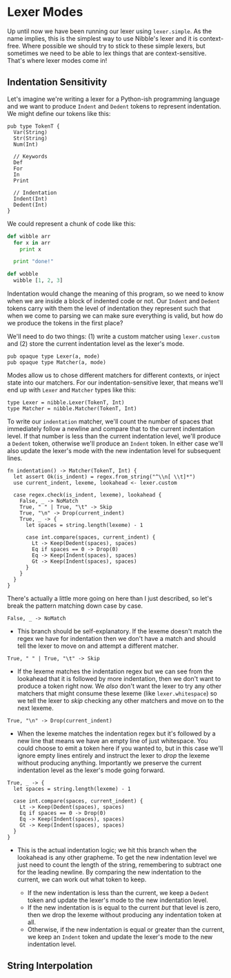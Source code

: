 # Lexer Modes

Up until now we have been running our lexer using `lexer.simple`. As the name
implies, this is the simplest way to use Nibble's lexer and it is context-free.
Where possible we should try to stick to these simple lexers, but sometimes we
need to be able to lex things that are context-sensitive. That's where lexer
modes come in!

## Indentation Sensitivity

Let's imagine we're writing a lexer for a Python-ish programming language and
we want to produce `Indent` and `Dedent` tokens to represent indentation. We
might define our tokens like this:

```gleam
pub type TokenT {
  Var(String)
  Str(String)
  Num(Int)

  // Keywords
  Def
  For
  In
  Print

  // Indentation
  Indent(Int)
  Dedent(Int)
}
```

We could represent a chunk of code like this:

```python
def wibble arr
  for x in arr
    print x

  print "done!"

def wobble
  wibble [1, 2, 3]
```

Indentation would change the meaning of this program, so we need to know when we
are inside a block of indented code or not. Our `Indent` and `Dedent` tokens
carry with them the level of indentation they represent such that when we come to
parsing we can make sure everything is valid, but how do we produce the tokens in
the first place?

We'll need to do two things: (1) write a custom matcher using `lexer.custom` and
(2) store the current indentation level as the lexer's mode.

```gleam
pub opaque type Lexer(a, mode)
pub opaque type Matcher(a, mode)
```

Modes allow us to chose different matchers for different contexts, or inject
state into our matchers. For our indentation-sensitive lexer, that means we'll
end up with `Lexer` and `Matcher` types like this:

```gleam
type Lexer = nibble.Lexer(TokenT, Int)
type Matcher = nibble.Matcher(TokenT, Int)
```

To write our `indentation` matcher, we'll count the number of spaces that immediately
follow a newline and compare that to the current indentation level. If that number
is less than the current indentation level, we'll produce a `Dedent` token, otherwise
we'll produce an `Indent` token. In either case we'll also update the lexer's
mode with the new indentation level for subsequent lines.

```gleam
fn indentation() -> Matcher(TokenT, Int) {
  let assert Ok(is_indent) = regex.from_string("^\\n[ \\t]*")
  use current_indent, lexeme, lookahead <- lexer.custom

  case regex.check(is_indent, lexeme), lookahead {
    False, _ -> NoMatch
    True, " " | True, "\t" -> Skip
    True, "\n" -> Drop(current_indent)
    True, _ -> {
      let spaces = string.length(lexeme) - 1

      case int.compare(spaces, current_indent) {
        Lt -> Keep(Dedent(spaces), spaces)
        Eq if spaces == 0 -> Drop(0)
        Eq -> Keep(Indent(spaces), spaces)
        Gt -> Keep(Indent(spaces), spaces)
      }
    }
  }
}
```

There's actually a little more going on here than I just described, so let's
break the pattern matching down case by case.

```gleam
False, _ -> NoMatch
```

- This branch should be self-explanatory. If the lexeme doesn't match the regex
  we have for indentation then we don't have a match and should tell the lexer to
  move on and attempt a different matcher.

```gleam
True, " " | True, "\t" -> Skip
```

- If the lexeme matches the indentation regex but we can see from the lookahead
  that it is followed by more indentation, then we don't want to produce a token
  right now. We _also_ don't want the lexer to try any other matchers that might
  consume these lexeme (like `lexer.whitespace`) so we tell the lexer to _skip_
  checking any other matchers and move on to the next lexeme.

```gleam
True, "\n" -> Drop(current_indent)
```

- When the lexeme matches the indentation regex but it's followed by a new line
  that means we have an empty line of just whitespace. You could choose to emit a
  token here if you wanted to, but in this case we'll ignore empty lines entirely
  and instruct the lexer to _drop_ the lexeme without producing anything. Importantly
  we preserve the current indentation level as the lexer's mode going forward.

```gleam
True, _ -> {
  let spaces = string.length(lexeme) - 1

  case int.compare(spaces, current_indent) {
    Lt -> Keep(Dedent(spaces), spaces)
    Eq if spaces == 0 -> Drop(0)
    Eq -> Keep(Indent(spaces), spaces)
    Gt -> Keep(Indent(spaces), spaces)
  }
}
```

- This is the actual indentation logic; we hit this branch when the lookahead is
  any other grapheme. To get the new indentation level we just need to count the
  length of the string, remembering to subtract one for the leading newline. By
  comparing the new indentation to the current, we can work out what token to keep.

  - If the new indentation is less than the current, we keep a `Dedent` token and
    update the lexer's mode to the new indentation level.
  - If the new indentation is is equal to the current _but_ that level is zero,
    then we drop the lexeme without producing any indentation token at all.
  - Otherwise, if the new indentation is equal or greater than the current, we
    keep an `Indent` token and update the lexer's mode to the new indentation level.

## String Interpolation
